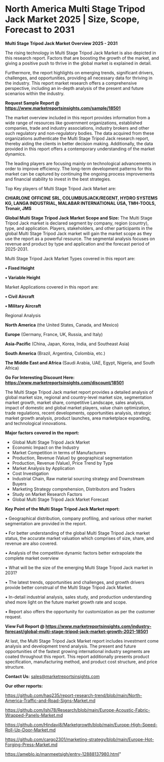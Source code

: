 # North America Multi Stage Tripod Jack Market 2025 | Size, Scope, Forecast to 2031

<Strong> Multi Stage Tripod Jack Market Overview 2025 - 2031</strong>

The rising technology in Multi Stage Tripod Jack Market is also depicted in this research report. Factors that are boosting the growth of the market, and giving a positive push to thrive in the global market is explained in detail.

Furthermore, the report highlights on emerging trends, significant drivers, challenges, and opportunities, providing all necessary data for thriving in the industry. This report market research offers a comprehensive perspective, including an in-depth analysis of the present and future scenarios within the industry.

<strong>Request Sample Report @ <a href=https://www.marketreportsinsights.com/sample/18501>https://www.marketreportsinsights.com/sample/18501</a></strong>

The market overview included in this report provides information from a wide range of resources like government organizations, established companies, trade and industry associations, industry brokers and other such regulatory and non-regulatory bodies. The data acquired from these organizations authenticate the Multi Stage Tripod Jack research report, thereby aiding the clients in better decision making. Additionally, the data provided in this report offers a contemporary understanding of the market dynamics.

The leading players are focusing mainly on technological advancements in order to improve efficiency. The long-term development patterns for this market can be captured by continuing the ongoing process improvements and financial stability to invest in the best strategies.

Top Key players of Multi Stage Tripod Jack Market are:

<strong>CHIARLONE OFFICINE SRL, COLUMBUSJACK/REGENT, HYDRO SYSTEMS KG, LANGA INDUSTRIAL, MALABAR INTERNATIONAL USA, TMH-TOOLS, Tronair, JMS</strong>

<strong><b>Global Multi Stage Tripod Jack Market Scope and Size:</b></strong>
The Multi Stage Tripod Jack market is declared segment by company, region (country), type, and application. Players, stakeholders, and other participants in the global Multi Stage Tripod Jack market will gain the market scope as they use the report as a powerful resource. The segmental analysis focuses on revenue and product by type and application and the forecast period of 2025-2031.

Multi Stage Tripod Jack Market Types covered in this report are:

<strong>• Fixed Height

• Variable Height</strong>

Market Applications covered in this report are:

<strong>• Civil Aircraft

• Military Aircraft</strong> 

Regional Analysis

<strong>North America</strong> (the United States, Canada, and Mexico)

<strong>Europe</strong> (Germany, France, UK, Russia, and Italy)

<strong>Asia-Pacific</strong> (China, Japan, Korea, India, and Southeast Asia)

<strong>South America</strong> (Brazil, Argentina, Colombia, etc.)

<strong>The Middle East and Africa</strong> (Saudi Arabia, UAE, Egypt, Nigeria, and South Africa)

<strong>Go For Interesting Discount Here: <a href=https://www.marketreportsinsights.com/discount/18501>https://www.marketreportsinsights.com/discount/18501</a></strong>

The Multi Stage Tripod Jack market report provides a detailed analysis of global market size, regional and country-level market size, segmentation market growth, market share, competitive Landscape, sales analysis, impact of domestic and global market players, value chain optimization, trade regulations, recent developments, opportunities analysis, strategic market growth analysis, product launches, area marketplace expanding, and technological innovations.

<strong><b>Major factors covered in the report:</b></strong>
<ul>
  <li>Global Multi Stage Tripod Jack Market </li>
  <li>Economic Impact on the Industry</li>
  <li>Market Competition in terms of Manufacturers</li>
  <li>Production, Revenue (Value) by geographical segmentation</li>
  <li>Production, Revenue (Value), Price Trend by Type</li>
  <li>Market Analysis by Application</li>
  <li>Cost Investigation</li>
  <li>Industrial Chain, Raw material sourcing strategy and Downstream Buyers</li>
  <li>Marketing Strategy comprehension, Distributors and Traders</li>
  <li>Study on Market Research Factors</li>
  <li>Global Multi Stage Tripod Jack Market Forecast</li>
</ul>

<strong><b>Key Point of the Multi Stage Tripod Jack Market report:</b></strong>

• Geographical distribution, company profiling, and various other market segmentation are provided in the report.

• For better understanding of the global Multi Stage Tripod Jack market status, the accurate market valuation which comprises of size, share, and revenue are also covered.

• Analysis of the competitive dynamic factors better extrapolate the complete market overview

• What will be the size of the emerging Multi Stage Tripod Jack market in 2031?

• The latest trends, opportunities and challenges, and growth drivers provide better construal of the Multi Stage Tripod Jack Market.

• In-detail industrial analysis, sales study, and production understanding shed more light on the future market growth rate and scope.

• Report also offers the opportunity for customization as per the customer request.

<strong><b>View Full Report @ <a href=https://www.marketreportsinsights.com/industry-forecast/global-multi-stage-tripod-jack-market-growth-2021-18501>https://www.marketreportsinsights.com/industry-forecast/global-multi-stage-tripod-jack-market-growth-2021-18501</a></b></strong>


At last, the Multi Stage Tripod Jack Market report includes investment come analysis and development trend analysis. The present and future opportunities of the fastest growing international industry segments are coated throughout this report. This report additionally presents product specification, manufacturing method, and product cost structure, and price structure.

<strong>Contact Us:</strong>
sales@marketreportsinsights.com

<strong>Our other reports:</strong>

<a href=https://github.com/haq235/report-research-trend/blob/main/North-America-Traffic-and-Road-Signs-Market.md>https://github.com/haq235/report-research-trend/blob/main/North-America-Traffic-and-Road-Signs-Market.md</a>

<a href=https://github.com/Ishi78/Research/blob/main/Europe-Acoustic-Fabric-Wrapped-Panels-Market.md>https://github.com/Ishi78/Research/blob/main/Europe-Acoustic-Fabric-Wrapped-Panels-Market.md</a>

<a href=https://github.com/Hindavi8/Marketgrowth/blob/main/Europe-High-Speed-Roll-Up-Door-Market.md>https://github.com/Hindavi8/Marketgrowth/blob/main/Europe-High-Speed-Roll-Up-Door-Market.md</a>

<a href=https://github.com/cargo2301/marketing-strategy/blob/main/Europe-Hot-Forging-Press-Market.md>https://github.com/cargo2301/marketing-strategy/blob/main/Europe-Hot-Forging-Press-Market.md</a>

<a href=https://ameblo.jp/manmeetsigh/entry-12888137980.html>https://ameblo.jp/manmeetsigh/entry-12888137980.html</a>"

